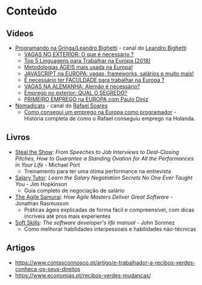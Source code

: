# Conteúdo

## Vídeos

- [Programando na Gringa/Leandro Bighetti](https://www.youtube.com/c/LeandroBighetti) - canal do [Leandro Bighetti](https://github.com/lbighetti)
    - [VAGAS NO EXTERIOR: O que é necessário ?](https://www.youtube.com/watch?v=oM79eDjjs0Y)
    - [Top 5 Linguagens para Trabalhar na Europa (2018)](https://www.youtube.com/watch?v=mhlVya129fQ)
    - [Metodologias ÁGEIS mais usada na Europa!](https://www.youtube.com/watch?v=jBnU3t_e1q8&t=152s)
    - [JAVASCRIPT na EUROPA: vagas, frameworks, salários e muito mais!](https://www.youtube.com/watch?v=jQr5sKYOJeU)
    - [É necessário ter FACULDADE para trabalhar na Europa ?](https://www.youtube.com/watch?v=LIf16-448Ms)
    - [VAGAS NA ALEMANHA: Alemão é necessário?](https://www.youtube.com/watch?v=yKDKy_IKHC8&t=67s)
    - [Emprego no exterior: QUAL O SEGREDO?](https://www.youtube.com/watch?v=GeQAQXlJ_9Y&t=382s)
    - [PRIMEIRO EMPREGO na EUROPA com Paulo Diniz](https://www.youtube.com/watch?v=Zv_QDjN29_g)
- [Nomadicats](https://www.youtube.com/channel/UCIxXCFpniwQYEa5cwDfBOTg) - canal do [Rafael Soares](https://github.com/rafaels88)
    - [Como consegui um emprego na Europa como programador](https://www.youtube.com/watch?v=ZDtrjOstLBY&t=308s) - História completa de como o Rafael conseguiu emprego na Holanda.

## Livros

- [Steal the Show](https://www.amazon.com/Steal-Show-Interviews-Deal-Closing-Performances/dp/1501222082): _From Speeches to Job Interviews to Deal-Closing Pitches, How to Guarantee a Standing Ovation for All the Performances in Your Life_ - Michael Port
    - Treinamento para ter uma ótima performance na entrevista
- [Salary Tutor](https://www.amazon.com/Salary-Tutor-Negotiation-Secrets-Taught/dp/1455503274): _Learn the Salary Negotiation Secrets No One Ever Taught You_ - Jim Hopkinson
    - Guia completo de negociação de salário
- [The Agile Samurai](https://pragprog.com/book/jtrap/the-agile-samurai): _How Agile Masters Deliver Great Software_ - Jonathan Rasmusson
    - Práticas ágeis explicadas de forma fácil e compreensível, com dicas incríveis até pros mais experientes
- [Soft Skills](https://www.amazon.com/Soft-Skills-software-developers-manual/dp/1617292397): _The software developer's life manual_ - John Sonmez
    - Como melhorar habilidades interpessoais e habilidades não-técnicas

## Artigos

- https://www.contasconnosco.pt/artigo/e-trabalhador-a-recibos-verdes-conheca-os-seus-direitos
- https://www.economias.pt/recibos-verdes-mudancas/